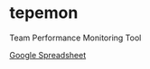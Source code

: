 # tepemon
Team Performance Monitoring Tool

[Google Spreadsheet](https://docs.google.com/spreadsheets/d/1nAllh0nsnzTM74gunv5aE8kAzzTZ83iVWrctInmd8X4/edit?usp=sharing)
